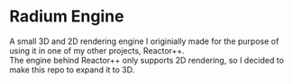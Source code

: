# Radium Engine

A small 3D and 2D rendering engine I originially made for the purpose of using it in one of my other projects, Reactor++. <br>
The engine behind Reactor++ only supports 2D rendering, so I decided to make this repo to expand it to 3D. <br>
